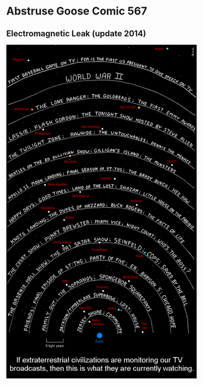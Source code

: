 # Abstruse Goose Comic 567
## Electromagnetic Leak (update 2014)

![image](comics/electromagnetic_leak_2014.png)
